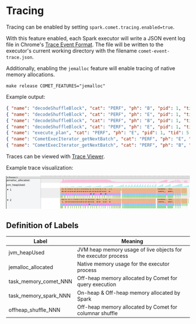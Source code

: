 <!--
Licensed to the Apache Software Foundation (ASF) under one
or more contributor license agreements.  See the NOTICE file
distributed with this work for additional information
regarding copyright ownership.  The ASF licenses this file
to you under the Apache License, Version 2.0 (the
"License"); you may not use this file except in compliance
with the License.  You may obtain a copy of the License at

  http://www.apache.org/licenses/LICENSE-2.0

Unless required by applicable law or agreed to in writing,
software distributed under the License is distributed on an
"AS IS" BASIS, WITHOUT WARRANTIES OR CONDITIONS OF ANY
KIND, either express or implied.  See the License for the
specific language governing permissions and limitations
under the License.
-->

# Tracing

Tracing can be enabled by setting `spark.comet.tracing.enabled=true`.

With this feature enabled, each Spark executor will write a JSON event log file in
Chrome's [Trace Event Format]. The file will be written to the executor's current working
directory with the filename `comet-event-trace.json`.

[Trace Event Format]: https://docs.google.com/document/d/1CvAClvFfyA5R-PhYUmn5OOQtYMH4h6I0nSsKchNAySU/preview?tab=t.0#heading=h.yr4qxyxotyw

Additionally, enabling the `jemalloc` feature will enable tracing of native memory allocations.

```shell
make release COMET_FEATURES="jemalloc"
```

Example output:

```json
{ "name": "decodeShuffleBlock", "cat": "PERF", "ph": "B", "pid": 1, "tid": 5, "ts": 10109225730 },
{ "name": "decodeShuffleBlock", "cat": "PERF", "ph": "E", "pid": 1, "tid": 5, "ts": 10109228835 },
{ "name": "decodeShuffleBlock", "cat": "PERF", "ph": "B", "pid": 1, "tid": 5, "ts": 10109245928 },
{ "name": "decodeShuffleBlock", "cat": "PERF", "ph": "E", "pid": 1, "tid": 5, "ts": 10109248843 },
{ "name": "execute_plan", "cat": "PERF", "ph": "E", "pid": 1, "tid": 5, "ts": 10109350935 },
{ "name": "CometExecIterator_getNextBatch", "cat": "PERF", "ph": "E", "pid": 1, "tid": 5, "ts": 10109367116 },
{ "name": "CometExecIterator_getNextBatch", "cat": "PERF", "ph": "B", "pid": 1, "tid": 5, "ts": 10109479156 },
```

Traces can be viewed with [Trace Viewer].

[Trace Viewer]: https://github.com/catapult-project/catapult/blob/main/tracing/README.md

Example trace visualization:

![tracing](../_static/images/tracing.png)

## Definition of Labels

| Label                 | Meaning                                                        |
| --------------------- | -------------------------------------------------------------- |
| jvm_heapUsed          | JVM heap memory usage of live objects for the executor process |
| jemalloc_allocated    | Native memory usage for the executor process                   |
| task_memory_comet_NNN | Off-heap memory allocated by Comet for query execution         |
| task_memory_spark_NNN | On-heap & Off-heap memory allocated by Spark                   |
| offheap_shuffle_NNN   | Off-heap memory allocated by Comet for columnar shuffle        |
